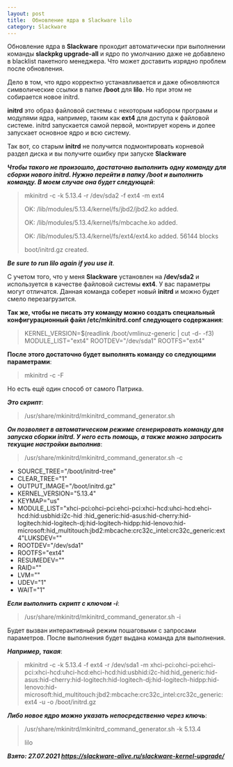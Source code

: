 ```yaml
---
layout: post
title:  Обновление ядра в Slackware lilo
category: Slackware
---
```


 Обновление ядра в **Slackware** проходит автоматически при выполнении команды **slackpkg 
 upgrade-all** 
  и ядро по умолчанию даже не добавлено в blacklist пакетного менеджера. Что может доставить 
 изрядно проблем после обновления.

 Дело в том, что ядро корректно устанавливается и даже обновляются символические ссылки в папке 
 **/boot** для **lilo**. Но при этом не собирается новое initrd.

 **initrd** это образ файловой системы с некоторым набором программ и модулями ядра, например, 
 таким как **ext4** для доступа к файловой системе. initrd запускается самой первой, монтирует корень и 
долее запускает основное ядро и всю систему.

 Так вот, со старым **initrd** не получится подмонтировать корневой раздел диска и вы получите 
 ошибку при запуске **Slackware**
 
 
***Чтобы такого не произошло, достаточно выполнить одну команду для сборки нового initrd. Нужно 
 перейти в папку /boot и выполнить команду. В моем случае она будет следующей***:

>mkinitrd -c -k 5.13.4 -r /dev/sda2 -f ext4 -m ext4
> 
>OK: /lib/modules/5.13.4/kernel/fs/jbd2/jbd2.ko added.
> 
>OK: /lib/modules/5.13.4/kernel/fs/mbcache.ko added.
>
>OK: /lib/modules/5.13.4/kernel/fs/ext4/ext4.ko added.
56144 blocks
>
>boot/initrd.gz created.

***Be sure to run lilo again if you use it***.

 С учетом того, что у меня **Slackware** установлен на **/dev/sda2** и используется в качестве 
 файловой 
  системы **ext4**. У вас параметры могут отличатся. Данная команда соберет новый **initrd** и 
 можно 
 будет смело перезагрузится.

 **Так же, чтобы не писать эту команду можно создать специальный конфигурационный файл 
 /etc/mkinitrd.conf следующего содержания**:

>KERNEL_VERSION=$(readlink /boot/vmlinuz-generic | cut -d- -f3)
MODULE_LIST="ext4"
ROOTDEV="/dev/sda1"
ROOTFS="ext4"

**После этого достаточно будет выполнять команду со следующими параметрами**:

>mkinitrd -c -F

Но есть ещё один способ от самого Патрика.

***Это скрипт***:

>/usr/share/mkinitrd/mkinitrd_command_generator.sh

 ***Он позволяет в автоматическом режиме сгенерировать команду для запуска сборки initrd. У него 
 есть помощь, а также можно запросить текущие настройки выполнив***:

>/usr/share/mkinitrd/mkinitrd_command_generator.sh -c

- SOURCE_TREE="/boot/initrd-tree"
- CLEAR_TREE="1"
- OUTPUT_IMAGE="/boot/initrd.gz"
- KERNEL_VERSION="5.13.4"
- KEYMAP="us"
- MODULE_LIST="xhci-pci:ohci-pci:ehci-pci:xhci-hcd:uhci-hcd:ehci-hcd:hid:usbhid:i2c-hid
  :hid_generic:hid-asus:hid-cherry:hid-logitech:hid-logitech-dj:hid-logitech-hidpp:hid-lenovo:hid-microsoft:hid_multitouch:jbd2:mbcache:crc32c_intel:crc32c_generic:ext4"LUKSDEV=""
- ROOTDEV="/dev/sda1"
- ROOTFS="ext4"
- RESUMEDEV=""
- RAID=""
- LVM=""
- UDEV="1"
- WAIT="1"

***Если выполнить скрипт с ключом -i***:

>/usr/share/mkinitrd/mkinitrd_command_generator.sh -i

 Будет вызван интерактивный режим пошаговыми с запросами параметров. После выполнения будет 
 выдана команда для выполнения.
 
***Например, такая***:

>mkinitrd -c -k 5.13.4 -f ext4 -r /dev/sda1 -m 
> xhci-pci:ohci-pci:ehci-pci:xhci-hcd:uhci-hcd:ehci-hcd:hid:usbhid:i2c-hid:hid_generic:hid-asus:hid-cherry:hid-logitech:hid-logitech-dj:hid-logitech-hidpp:hid-lenovo:hid-microsoft:hid_multitouch:jbd2:mbcache:crc32c_intel:crc32c_generic:ext4 -u -o /boot/initrd.gz

***Либо новое ядро можно указать непосредственно через ключь***:

>/usr/share/mkinitrd/mkinitrd_command_generator.sh -k 5.13.4
>
>lilo

***Взято: 27.07.2021 https://slackware-alive.ru/slackware-kernel-upgrade/***